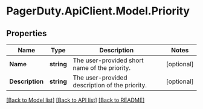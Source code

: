 # PagerDuty.ApiClient.Model.Priority
## Properties

Name | Type | Description | Notes
------------ | ------------- | ------------- | -------------
**Name** | **string** | The user-provided short name of the priority. | [optional] 
**Description** | **string** | The user-provided description of the priority. | [optional] 

[[Back to Model list]](../README.md#documentation-for-models) [[Back to API list]](../README.md#documentation-for-api-endpoints) [[Back to README]](../README.md)

